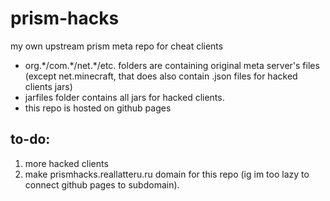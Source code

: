 # prism-hacks
my own upstream prism meta repo for cheat clients
- org.\*/com.\*/net.\*/etc. folders are containing original meta server's files (except net.minecraft, that does also contain .json files for hacked clients jars)
- jarfiles folder contains all jars for hacked clients.
- this repo is hosted on github pages
## to-do:
1. more hacked clients
2. make prismhacks.reallatteru.ru domain for this repo (ig im too lazy to connect github pages to subdomain).
